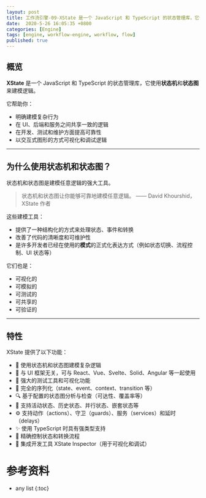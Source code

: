 ```yaml
---
layout: post
title: 工作流引擎-09-XState 是一个 JavaScript 和 TypeScript 的状态管理库，它使用状态机和状态图来建模逻辑。
date:  2020-5-26 16:05:35 +0800
categories: [Engine]
tags: [engine, workflow-engine, workflow, flow]
published: true
---
```


## 概览

**XState** 是一个 JavaScript 和 TypeScript 的状态管理库，它使用**状态机**和**状态图**来建模逻辑。

它帮助你：

* 明确建模复杂行为
* 在 UI、后端和服务之间共享一致的逻辑
* 在开发、测试和维护方面提高可靠性
* 以交互式图形的方式可视化和调试逻辑

---

## 为什么使用状态机和状态图？

状态机和状态图是建模任意逻辑的强大工具。

> 状态机和状态图让你能够可靠地建模任意逻辑。
> —— David Khourshid，XState 作者

这些建模工具：

* 提供了一种结构化的方式来处理状态、事件和转换
* 改善了代码的清晰度和可维护性
* 是许多开发者已经在使用的**模式**的正式化表达方式（例如状态切换、流程控制、UI 状态等）

它们也是：

* 可视化的
* 可模拟的
* 可测试的
* 可共享的
* 可验证的

---

## 特性

XState 提供了以下功能：

* 🧠 使用状态机和状态图建模复杂逻辑
* 🤝 与 UI 框架无关，可与 React、Vue、Svelte、Solid、Angular 等一起使用
* 🧪 强大的测试工具和可视化功能
* 🔄 完全的序列化（state、event、context、transition 等）
* 🔍 基于配置的状态图分析与检查（可达性、覆盖率等）
* 🧰 支持活动状态、历史状态、并行状态、嵌套状态等
* ⚙️ 支持动作（actions）、守卫（guards）、服务（services）和延时（delays）
* ✨ 使用 TypeScript 时具有强类型支持
* 🎯 精确控制状态和转换流程
* 🚀 集成开发工具 XState Inspector（用于可视化和调试）

# 参考资料


* any list
{:toc}